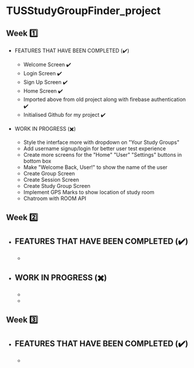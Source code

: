 # TUSStudyGroupFinder_project

## Week :one:
- FEATURES THAT HAVE BEEN COMPLETED (:heavy_check_mark:)
  - Welcome Screen ✔️
  - Login Screen ✔️
  - Sign Up Screen ✔️
  - Home Screen ✔️
  - Imported above from old project along with firebase authentication ✔️
  - Initialised Github for my project ✔️

- WORK IN PROGRESS (:heavy_multiplication_x:)
  - Style the interface more with dropdown on "Your Study Groups"
  - Add username signup/login for better user test experience
  - Create more screens for the "Home" "User" "Settings" buttons in bottom box
  - Make "Welcome Back, User!" to show the name of the user
  - Create Group Screen
  - Create Session Screen
  - Create Study Group Screen
  - Implement GPS Marks to show location of study room
  - Chatroom with ROOM API

## Week :two:
- FEATURES THAT HAVE BEEN COMPLETED (:heavy_check_mark:)
  - 
  - 

- WORK IN PROGRESS (:heavy_multiplication_x:)
  - 
  - 
  - 

## Week :three:
- FEATURES THAT HAVE BEEN COMPLETED (:heavy_check_mark:)
  - 
  -
 
